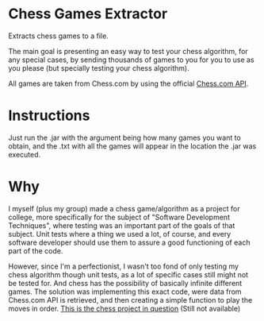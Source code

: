# Chess Games Extractor
Extracts chess games to a file.

The main goal is presenting an easy way to test your chess algorithm, for any special cases, by sending thousands of
games to you for you to use as you please (but specially testing your chess algorithm).

<!--Instructions of what you may want to implement to use said games for tests are presented in this README. -->

All games are taken from Chess.com by using the official [Chess.com API](https://www.chess.com/news/view/published-data-api).

# Instructions
Just run the .jar with the argument being how many games you want to obtain, and the .txt with all the games
will appear in the location the .jar was executed.

<!--
# Options
Whether you'll be able to immediately start testing depends entirely on the options you choose and if those options are
the adequate ones for the chess algorithm you implemented.

### Show Check/Checkmate characters
If each move comes with the information on whether the move is a move for a check
or checkmate. This information id displayed through the characters '+', for check and '#' for checkmate.

### Full move information
If the move comes with the full information, including full 'from' position and 'to' position.

Example: First move of the game, played by white, is Pawn from e2 to e4.
A full information representation of the move is "Pe2e4", but the move can be identified by "e4".

**NOT IMPLEMENTED FOR NOW! ALL MOVES COME DIRECTLY FROM CHESS.COM API, AND DO NOT COME WITH THE
FULL INFORMATION.**
-->


# Why
I myself (plus my group) made a chess game/algorithm as a project for college,
more specifically for the subject of "Software Development Techniques", where testing was an important part of the
goals of that subject. Unit tests where a thing we used a lot, of course, and every software developer should use them
to assure a good functioning of each part of the code.

However, since I'm a perfectionist, I wasn't too fond of only testing my chess algorithm though unit tests, as a lot of
specific cases still might not be tested for. And chess has the possibility of basically infinite different games.
The solution was implementing this exact code, were data from Chess.com API is retrieved, and then creating a simple
function to play the moves in order. [This is the chess project in question]() (Still not available)



